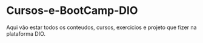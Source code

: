 # Cursos-e-BootCamp-DIO
Aqui vão estar todos os conteudos, cursos, exercicios e projeto que fizer na plataforma DIO.
